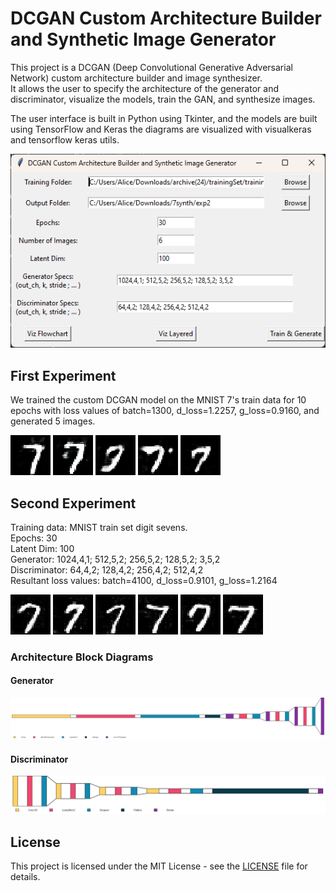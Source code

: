 # DCGAN Custom Architecture Builder and Synthetic Image Generator

This project is a DCGAN (Deep Convolutional Generative Adversarial Network) custom architecture builder and image synthesizer.  
It allows the user to specify the architecture of the generator and discriminator, visualize the models, train the GAN, and synthesize images.  

The user interface is built in Python using Tkinter, and the models are built using TensorFlow and Keras the diagrams are visualized with visualkeras and tensorflow keras utils.

![ui screenshot](./image.png)

## First Experiment

We trained the custom DCGAN model on the MNIST 7's train data for 10 epochs with loss values of batch=1300, d_loss=1.2257, g_loss=0.9160, and generated 5 images.

![Generated Image 1](./synthetic_sevens_first_experiment/generated_0.png)
![Generated Image 2](./synthetic_sevens_first_experiment/generated_1.png)
![Generated Image 3](./synthetic_sevens_first_experiment/generated_2.png)
![Generated Image 4](./synthetic_sevens_first_experiment/generated_3.png)
![Generated Image 5](./synthetic_sevens_first_experiment/generated_4.png)

## Second Experiment

Training data: MNIST train set digit sevens.  
Epochs: 30  
Latent Dim: 100  
Generator: 1024,4,1; 512,5,2; 256,5,2; 128,5,2; 3,5,2  
Discriminator: 64,4,2; 128,4,2; 256,4,2; 512,4,2  
Resultant loss values: batch=4100, d_loss=0.9101, g_loss=1.2164  

![Generated Image 0](./synthetic_sevens_second_experiment/generated_0.png)
![Generated Image 1](./synthetic_sevens_second_experiment/generated_1.png)
![Generated Image 2](./synthetic_sevens_second_experiment/generated_2.png)
![Generated Image 3](./synthetic_sevens_second_experiment/generated_3.png)
![Generated Image 4](./synthetic_sevens_second_experiment/generated_4.png)
![Generated Image 5](./synthetic_sevens_second_experiment/generated_5.png)

### Architecture Block Diagrams

#### Generator

![Generator Architecture](./synthetic_sevens_second_experiment/dcgan_generator_blockdiagram.png)

#### Discriminator

![Discriminator Architecture](./synthetic_sevens_second_experiment/dcgan_discriminator_blockdiagram.png)

## License

This project is licensed under the MIT License - see the [LICENSE](LICENSE) file for details.
